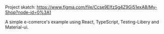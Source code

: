 Project skatch: https://www.figma.com/file/Ccse9EIfzSg4Z9Gj51exA8/My-Shop?node-id=0%3A1

A simple e-comerce's example using React, TypeScript, Testing-Libery and Material-ui.
